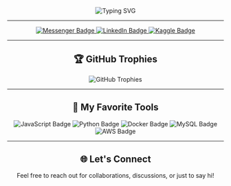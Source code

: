 <div align="center">
  <img src="https://readme-typing-svg.herokuapp.com?font=Fira+Code&size=22&pause=1000&color=00F7FF&center=true&vCenter=true&width=435&lines=Hello%2C+I'm+Toavina+%F0%9F%91%8B;Passionate+Developer+%7C+Tech+Enthusiast;Lifelong+Learner+%7C+Dream+Builder" alt="Typing SVG" />
</div>

---

<div align="center">
  <div>
    <a href="https://m.me/Toavina.godatesgaming">
      <img src="https://img.shields.io/badge/Messenger-006AFF?logo=messenger&logoColor=white" alt="Messenger Badge"/>
    </a>
    <a href="https://www.linkedin.com/in/toavina-razakarivony-b108ab24a/">
      <img src="https://img.shields.io/badge/LinkedIn-blue?logo=linkedin&logoColor=white" alt="LinkedIn Badge"/>
    </a>
    <a href="https://www.kaggle.com/toavina2078">
      <img src="https://img.shields.io/badge/Kaggle-20BEFF?logo=kaggle&logoColor=white" alt="Kaggle Badge"/>
    </a>
  </div>
</div>

---

<div align="center">
  <h2>🏆 GitHub Trophies</h2>
  <img src="https://github-profile-trophy.vercel.app/?username=ToavinaGitHub&theme=gruvbox&no-frame=false&no-bg=false&margin-w=4" alt="GitHub Trophies" />
</div>

---

<div align="center">
  <h2>🚀 My Favorite Tools</h2>
  <p>
    <img src="https://img.shields.io/badge/Code-JavaScript-yellow?style=for-the-badge&logo=javascript&logoColor=white" alt="JavaScript Badge"/>
    <img src="https://img.shields.io/badge/Code-Python-blue?style=for-the-badge&logo=python&logoColor=white" alt="Python Badge"/>
    <img src="https://img.shields.io/badge/Tools-Docker-2496ED?style=for-the-badge&logo=docker&logoColor=white" alt="Docker Badge"/>
    <img src="https://img.shields.io/badge/Database-MySQL-4479A1?style=for-the-badge&logo=mysql&logoColor=white" alt="MySQL Badge"/>
    <img src="https://img.shields.io/badge/Cloud-AWS-232F3E?style=for-the-badge&logo=amazonaws&logoColor=white" alt="AWS Badge"/>
  </p>
</div>

---

<div align="center">
  <h2>🌐 Let's Connect</h2>
  <p>Feel free to reach out for collaborations, discussions, or just to say hi!</p>
</div>
